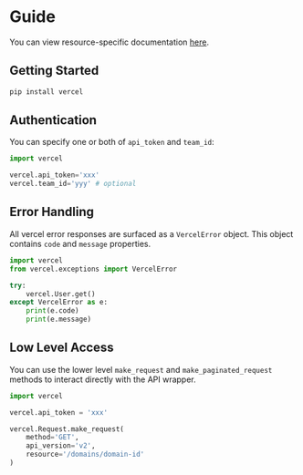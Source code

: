 # Guide

You can view resource-specific documentation [here](/docs/reference/resources).

## Getting Started

```bash
pip install vercel
```

## Authentication

You can specify one or both of `api_token` and `team_id`:

```python
import vercel

vercel.api_token='xxx'
vercel.team_id='yyy' # optional
```

## Error Handling

All vercel error responses are surfaced as a `VercelError` object. This object contains `code` and `message` properties.

```python
import vercel
from vercel.exceptions import VercelError

try:
    vercel.User.get()
except VercelError as e:
    print(e.code)
    print(e.message)
```

## Low Level Access

You can use the lower level `make_request` and `make_paginated_request` methods to interact directly with the API wrapper.

```python
import vercel

vercel.api_token = 'xxx'

vercel.Request.make_request(
    method='GET',
    api_version='v2',
    resource='/domains/domain-id'
)
```
